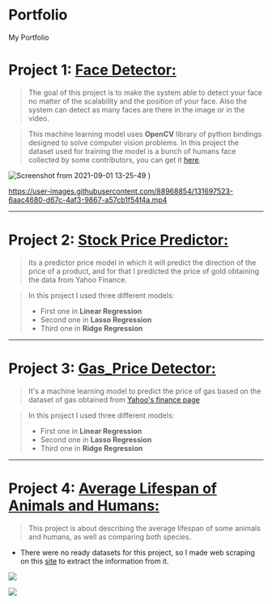 # Portfolio
My Portfolio

# Project 1: [Face Detector:](https://github.com/Jihadmz/Face-Detector)
> The goal of this project is to make the system able to detect your face no matter of the scalability and the position of your face.
Also the system can detect as many faces are there in the image or in the video.

> This machine learning model uses **OpenCV** library of python bindings designed to solve computer vision problems.
 In this project the dataset used for training the model is a bunch of humans face collected by some contributors, you can get it [here](https://github.com/opencv/opencv).

![Screenshot from 2021-09-01 13-25-49](https://user-images.githubusercontent.com/88968854/131656832-b8f58954-acb4-4b9f-8690-f4b7033f582e.png)
)


https://user-images.githubusercontent.com/88968854/131697523-6aac4680-d67c-4af3-9867-a57cb1f54f4a.mp4

---
# Project 2: [Stock Price Predictor:](https://github.com/Jihadmz/Stock-price-predictor)
> Its a predictor price model in which it will predict the direction of the price of a product, and for that I predicted the price of gold obtaining the data from Yahoo Finance.

> In this project I used three different models:
> - First one in **Linear Regression**
> - Second one in **Lasso Regression**
> - Third one in **Ridge Regression**

---

# Project 3: [Gas_Price Detector:](https://github.com/Jihadmz/Gas_Price_Detector)
> It's a machine learning model to predict the price of gas based on the dataset of gas obtained from [Yahoo's finance page](https://finance.yahoo.com/)

> In this project I used three different models:
> - First one in **Linear Regression**
> - Second one in **Lasso Regression**
> - Third one in **Ridge Regression**

---

# Project 4: [Average Lifespan of Animals and Humans:](https://github.com/Jihadmz/Average-lifespan-of-animals-and-humans)
> This project is about describing the average lifespan of some animals and humans, as well as comparing both species.

* There were no ready datasets for this project, so I made web scraping on this [site](https://www.futurelearn.com/info/courses/maths-linear-quadratic/0/steps/12167) to extract
the information from it.

![](https://user-images.githubusercontent.com/88968854/135761139-8aafddc9-2f03-4120-a41a-3106482c3c9a.png)  

![](https://user-images.githubusercontent.com/88968854/135761635-6a61e0a3-c140-400f-b6b4-89d6092c13ba.png)
